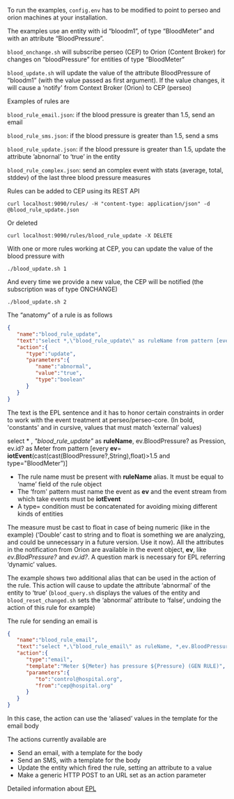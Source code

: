 To run the examples, `config.env` has to be modified to point to perseo and orion machines at your installation.

The examples use an entity with id “bloodm1”,  of type “BloodMeter” and with an attribute “BloodPressure”.

`blood_onchange.sh` will subscribe perseo (CEP) to Orion (Content Broker) for changes on “bloodPressure” for entities of type “BloodMeter”

`blood_update.sh` will update the value of the attribute BloodPressure of  “bloodm1” (with the value passed as first argument). If the value changes, it will cause a ‘notify' from Context Broker (Orion) to CEP (perseo)

Examples of rules are

`blood_rule_email.json`: if the blood pressure is greater than 1.5, send an email

`blood_rule_sms.json`: if the blood pressure is greater than 1.5, send a sms

`blood_rule_update.json`: if the blood pressure is greater than 1.5, update the attribute ’abnornal’ to ‘true’ in the entity

`blood_rule_complex.json`: send an complex event with stats (average, total, stddev) of the last three blood pressure measures


Rules can be added to CEP  using its REST API


```
curl localhost:9090/rules/ -H "content-type: application/json" -d @blood_rule_update.json
```

Or deleted

```
curl localhost:9090/rules/blood_rule_update -X DELETE
```

With one or more rules working at CEP, you can update the value of the blood pressure with

```./blood_update.sh 1```

And  every time we  provide a new value, the CEP will be notified  (the subscription was of type ONCHANGE)

```./blood_update.sh 2```


The “anatomy” of a rule is as follows

```json
{
   "name":"blood_rule_update",
   "text":"select *,\"blood_rule_update\" as ruleName from pattern [every ev=iotEvent(cast(cast(BloodPressure?,String),float)>1.5 and type=\"BloodMeter\")]",
   "action":{
      "type":"update",
      "parameters":{
         "name":"abnormal",
         "value":"true",
         "type":"boolean"
      }
   }
}
```

The text is the EPL sentence and it has to honor certain constraints in order to work with the event treatment at perseo/perseo-core. (In bold, 'constants' and in cursive, values that must match ‘external’ values)

select * ,
*"blood_rule_update"* as **ruleName**,
 ev.BloodPressure? as Pression,
 ev.id? as Meter
 from pattern [every **ev**= **iotEvent**(cast(cast(BloodPressure?,String),float)>1.5 and type="BloodMeter”)]


* The rule name must be present with **ruleName** alias. It must be equal to ‘name’ field of the rule object
* The ‘from' pattern must name the event as **ev** and the event stream from which take events must be **iotEvent**
* A type= condition must be concatenated for avoiding mixing different kinds of entities

The measure must be cast to float in case of being numeric (like  in the example) (‘Double’ cast to string and to float is something we are analyzing, and could be unnecessary  in a future version. Use it  now). All the attributes in the notification from Orion are available in the event object, **ev**,  like *ev.BlodPressure?* and *ev.id?*. A question mark is necessary for EPL  referring ‘dynamic’ values.

The example shows two additional alias that can be used  in the action of the rule. This action will cause to update the attribute ‘abnormal’ of the entity to ‘true’  (`blood_query.sh` displays the values of the entity and `blood_reset_changed.sh` sets the ‘abnormal’ attribute to ‘false’, undoing the action of this rule for example)

The rule for sending an email is

```json
{
   "name":"blood_rule_email",
   "text":"select *,\"blood_rule_email\" as ruleName, *,ev.BloodPressure? as Pressure, ev.id? as Meter from pattern [every ev=iotEvent(cast(cast(BloodPressure?,String),float)>1.5 and type=\"BloodMeter\")]",
   "action":{
      "type":"email",
      "template":"Meter ${Meter} has pressure ${Pressure} (GEN RULE)",
      "parameters":{
         "to":"control@hospital.org",
         "from":"cep@hospital.org"
      }
   }
}
```

In this case, the action can use the ‘aliased’ values in the template for the email body

The actions currently available are
* Send an email, with a template for the body
* Send an SMS, with a template for the body
* Update the entity which fired the rule, setting an attribute to a value
* Make a generic HTTP POST to an URL set as an action parameter

Detailed information about [EPL](http://esper.codehaus.org/esper-4.7.0/doc/reference/en-US/html_single/index.html#epl_clauses)

